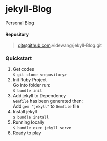 # jekyll-Blog
Personal Blog

#### Repository
> git@github.com:videwang/jekyll-Blog.git

### Quickstart   
1. Get codes   
`$ git clone <repository>`    
2. Init Ruby Project   
Go into <repository> folder run:   
`$ bundle init`
3. Add jekyll to Dependency   
`Gemfile` has been generated then:  
Add `gem "jekyll"` to `Gemfile` file    
4. Install jekyll   
`$ bundle install`   
5. Running locally   
`$ bundle exec jekyll serve`   
6. Ready to play